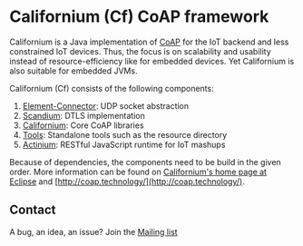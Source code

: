 Californium (Cf) CoAP framework
===============================

Californium is a Java implementation of [CoAP](http://tools.ietf.org/html/rfc7252) for the IoT backend and less constrained IoT devices.
Thus, the focus is on scalability and usability instead of resource-efficiency like for embedded devices.
Yet Californium is also suitable for embedded JVMs.

Californium (Cf) consists of the following components:

1. [Element-Connector](element-connector): UDP socket abstraction
1. [Scandium](scandium): DTLS implementation
1. [Californium](core): Core CoAP libraries
1. [Tools](https://github.com/eclipse/californium.tools): Standalone tools such as the resource directory
1. [Actinium](https://github.com/eclipse/californium.actinium): RESTful JavaScript runtime for IoT mashups

Because of dependencies, the components need to be build in the given order.
More information can be found on [Californium's home page at Eclipse](http://www.eclipse.org/californium/) and [http://coap.technology/](http://coap.technology/).

Contact
-------

A bug, an idea, an issue? Join the [Mailing list](https://dev.eclipse.org/mailman/listinfo/cf-dev)
